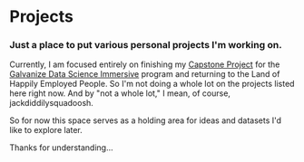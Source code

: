 # Projects
### Just a place to put various personal projects I'm working on.  

Currently, I am focused entirely on finishing my [Capstone Project](https://github.com/MMcCaffrey/GalvanizeCapstone) for the [Galvanize Data Science Immersive](https://new.galvanize.com/austin/data-science) program and returning to the Land of Happily Employed People. So I'm not doing a whole lot on the projects listed here right now. And by "not a whole lot," I mean, of course, jackdiddilysquadoosh.

So for now this space serves as a holding area for ideas and datasets I'd like to explore later. 

Thanks for understanding...



